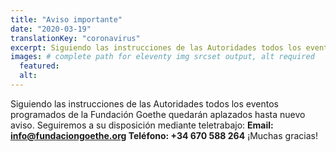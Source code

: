 ```yaml
---
title: "Aviso importante"
date: "2020-03-19"
translationKey: "coronavirus"
excerpt: Siguiendo las instrucciones de las Autoridades todos los eventos programados de la Fundación Goethe quedarán aplazados hasta nuevo aviso.
images: # complete path for eleventy img srcset output, alt required
  featured:
  alt:
---
```


Siguiendo las instrucciones de las Autoridades todos los eventos programados de la Fundación Goethe quedarán aplazados hasta nuevo aviso. Seguiremos a su disposición mediante teletrabajo: **Email: [info@fundaciongoethe.org](mailto:info@fundaciongoethe.org) Teléfono: +34 670 588 264** ¡Muchas gracias!
